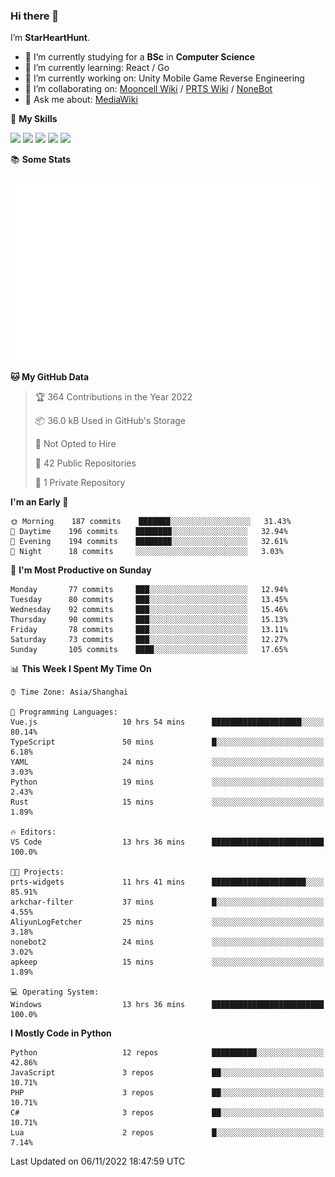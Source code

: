 ### Hi there 👋

I’m **StarHeartHunt**.

- 🏫 I’m currently studying for a **BSc** in **Computer Science**
- 🌱 I’m currently learning: React / Go
- 🔭 I’m currently working on: Unity Mobile Game Reverse Engineering
- 👯 I’m collaborating on: [Mooncell Wiki](https://fgo.wiki/) / [PRTS Wiki](http://prts.wiki/) / [NoneBot](https://github.com/nonebot)
- 💬 Ask me about: [MediaWiki](https://www.mediawiki.org)

🌟 **My Skills**

![](https://img.shields.io/badge/-Python-3e74a2?style=flat-square&logo=Python&logoColor=fff)
![](https://img.shields.io/badge/-Vue-4fc08d?style=flat-square&logo=vue.js&logoColor=fff)
![](https://img.shields.io/badge/-Node.js-339933?style=flat-square&logo=node.js&logoColor=fff)
![](https://img.shields.io/badge/-Linux-000000?style=flat-square&logo=Linux&logoColor=fff)
![](https://img.shields.io/badge/-Dotnet-512bd4?style=flat-square&logo=.net&logoColor=fff)

📚 **Some Stats**

![](https://github.com/StarHeartHunt/github-stats/blob/master/generated/overview.svg)

<!--START_SECTION:waka-->
**🐱 My GitHub Data** 

> 🏆 364 Contributions in the Year 2022
 > 
> 📦 36.0 kB Used in GitHub's Storage 
 > 
> 🚫 Not Opted to Hire
 > 
> 📜 42 Public Repositories 
 > 
> 🔑 1 Private Repository 
 > 
**I'm an Early 🐤** 

```text
🌞 Morning    187 commits    ███████░░░░░░░░░░░░░░░░░░   31.43% 
🌆 Daytime    196 commits    ████████░░░░░░░░░░░░░░░░░   32.94% 
🌃 Evening    194 commits    ████████░░░░░░░░░░░░░░░░░   32.61% 
🌙 Night      18 commits     ░░░░░░░░░░░░░░░░░░░░░░░░░   3.03%

```
📅 **I'm Most Productive on Sunday** 

```text
Monday       77 commits     ███░░░░░░░░░░░░░░░░░░░░░░   12.94% 
Tuesday      80 commits     ███░░░░░░░░░░░░░░░░░░░░░░   13.45% 
Wednesday    92 commits     ███░░░░░░░░░░░░░░░░░░░░░░   15.46% 
Thursday     90 commits     ███░░░░░░░░░░░░░░░░░░░░░░   15.13% 
Friday       78 commits     ███░░░░░░░░░░░░░░░░░░░░░░   13.11% 
Saturday     73 commits     ███░░░░░░░░░░░░░░░░░░░░░░   12.27% 
Sunday       105 commits    ████░░░░░░░░░░░░░░░░░░░░░   17.65%

```


📊 **This Week I Spent My Time On** 

```text
⌚︎ Time Zone: Asia/Shanghai

💬 Programming Languages: 
Vue.js                   10 hrs 54 mins      ████████████████████░░░░░   80.14% 
TypeScript               50 mins             █░░░░░░░░░░░░░░░░░░░░░░░░   6.18% 
YAML                     24 mins             ░░░░░░░░░░░░░░░░░░░░░░░░░   3.03% 
Python                   19 mins             ░░░░░░░░░░░░░░░░░░░░░░░░░   2.43% 
Rust                     15 mins             ░░░░░░░░░░░░░░░░░░░░░░░░░   1.89%

🔥 Editors: 
VS Code                  13 hrs 36 mins      █████████████████████████   100.0%

🐱‍💻 Projects: 
prts-widgets             11 hrs 41 mins      █████████████████████░░░░   85.91% 
arkchar-filter           37 mins             █░░░░░░░░░░░░░░░░░░░░░░░░   4.55% 
AliyunLogFetcher         25 mins             ░░░░░░░░░░░░░░░░░░░░░░░░░   3.18% 
nonebot2                 24 mins             ░░░░░░░░░░░░░░░░░░░░░░░░░   3.02% 
apkeep                   15 mins             ░░░░░░░░░░░░░░░░░░░░░░░░░   1.89%

💻 Operating System: 
Windows                  13 hrs 36 mins      █████████████████████████   100.0%

```

**I Mostly Code in Python** 

```text
Python                   12 repos            ██████████░░░░░░░░░░░░░░░   42.86% 
JavaScript               3 repos             ██░░░░░░░░░░░░░░░░░░░░░░░   10.71% 
PHP                      3 repos             ██░░░░░░░░░░░░░░░░░░░░░░░   10.71% 
C#                       3 repos             ██░░░░░░░░░░░░░░░░░░░░░░░   10.71% 
Lua                      2 repos             █░░░░░░░░░░░░░░░░░░░░░░░░   7.14%

```



 Last Updated on 06/11/2022 18:47:59 UTC
<!--END_SECTION:waka-->
